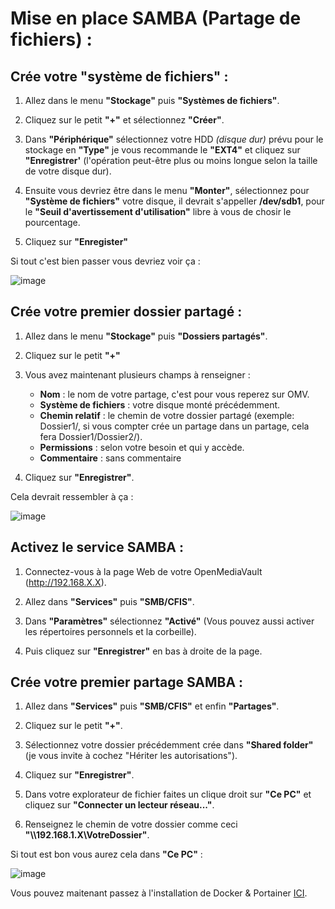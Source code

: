  # Mise en place SAMBA (Partage de fichiers) :

## Crée votre "système de fichiers" :

1. Allez dans le menu **"Stockage"** puis **"Systèmes de fichiers"**.
2. Cliquez sur le petit **"+"** et sélectionnez **"Créer"**.
3. Dans **"Périphérique"** sélectionnez votre HDD *(disque dur)* prévu pour le stockage en **"Type"** je vous recommande le **"EXT4"** et cliquez sur **"Enregistrer'**
   (l'opération peut-être plus ou moins longue selon la taille de votre disque dur).
4. Ensuite vous devriez être dans le menu **"Monter"**, sélectionnez pour **"Système de fichiers"** votre disque, il devrait s'appeller **/dev/sdb1**,
   pour le **"Seuil d'avertissement d'utilisation"** libre à vous de chosir le pourcentage.

5. Cliquez sur **"Enregister"**

Si tout c'est bien passer vous devriez voir ça :

![image](https://github.com/MrDDream/Home_NAS/blob/main/Images/Montage_OMV_HDD.png)

## Crée votre premier dossier partagé :

1. Allez dans le menu **"Stockage"** puis **"Dossiers partagés"**.
2. Cliquez sur le petit **"+"**
3. Vous avez maintenant plusieurs champs à renseigner :
   * **Nom** : le nom de votre partage, c'est pour vous reperez sur OMV.
   * **Système de fichiers** : votre disque monté précédemment.
   * **Chemin relatif** : le chemin de votre dossier partagé (exemple: Dossier1/, si vous compter crée un partage dans un partage, cela fera Dossier1/Dossier2/).
   * **Permissions** : selon votre besoin et qui y accède.
   * **Commentaire** : sans commentaire
  
4. Cliquez sur **"Enregistrer"**.

Cela devrait ressembler à ça :

![image](https://github.com/MrDDream/Home_NAS/blob/main/Images/Creation_share.png)

 ## Activez le service SAMBA :

 1. Connectez-vous à la page Web de votre OpenMediaVault (http://192.168.X.X).
 2. Allez dans **"Services"** puis **"SMB/CFIS"**.
 3. Dans **"Paramètres"** sélectionnez **"Activé"** (Vous pouvez aussi activer les répertoires personnels et la corbeille).

 4. Puis cliquez sur **"Enregistrer"** en bas à droite de la page.

## Crée votre premier partage SAMBA :

1. Allez dans **"Services"** puis **"SMB/CFIS"** et enfin **"Partages"**.
2. Cliquez sur le petit **"+"**.
3. Sélectionnez votre dossier précédemment crée dans **"Shared folder"** (je vous invite à cochez "Hériter les autorisations").
4. Cliquez sur **"Enregistrer"**.
5. Dans votre explorateur de fichier faites un clique droit sur **"Ce PC"** et cliquez sur **"Connecter un lecteur réseau..."**.

6. Renseignez le chemin de votre dossier comme ceci **"\\\192.168.1.X\VotreDossier"**.

Si tout est bon vous aurez cela dans **"Ce PC"** :
   
![image](https://github.com/MrDDream/Home_NAS/blob/main/Images/Lecteur_reseau_OMV.png)

Vous pouvez maitenant passez à l'installation de Docker & Portainer [ICI](https://github.com/MrDDream/Home_NAS/blob/main/Installation_Docker_%26_Portainer.md).
